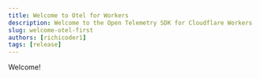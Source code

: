 ```yaml
---
title: Welcome to Otel for Workers
description: Welcome to the Open Telemetry SDK for Cloudflare Workers
slug: welcome-otel-first
authors: [richicoder1]
tags: [release]
---
```



Welcome!
